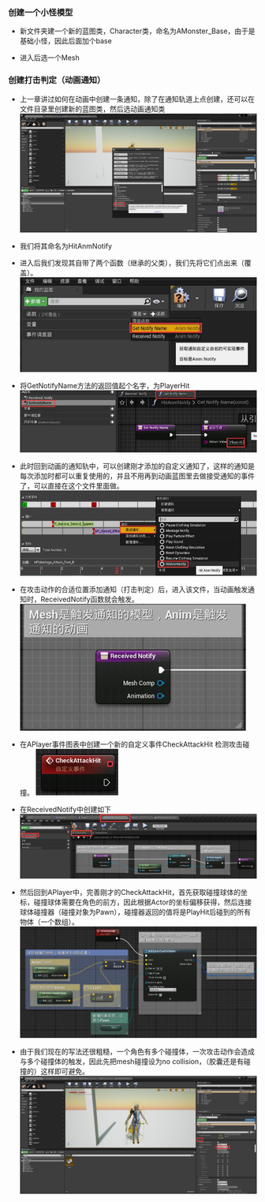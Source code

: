 ### 创建一个小怪模型
* 新文件夹建一个新的蓝图类，Character类，命名为AMonster_Base，由于是基础小怪，因此后面加个base

* 进入后选一个Mesh

### 创建打击判定（动画通知）
* 上一章讲过如何在动画中创建一条通知，除了在通知轨道上点创建，还可以在文件目录里创建新的蓝图类，然后选动画通知类
![](./img/06.1.png)

* 我们将其命名为HitAnmNotify
* 进入后我们发现其自带了两个函数（继承的父类），我们先将它们点出来（覆盖）。
![](./img/06.2.jpg)

* 将GetNotifyName方法的返回值起个名字，为PlayerHit
![](./img/06.3.jpg)

* 此时回到动画的通知轨中，可以创建刚才添加的自定义通知了，这样的通知是每次添加时都可以重复使用的，并且不用再到动画蓝图里去做接受通知的事件了，可以直接在这个文件里面做。
![](./img/06.4.jpg)

* 在攻击动作的合适位置添加通知（打击判定）后，进入该文件，当动画触发通知时，ReceivedNotify函数就会触发。
![](./img/06.5.jpg)

* 在APlayer事件图表中创建一个新的自定义事件CheckAttackHit 检测攻击碰撞。
![](./img/06.6.jpg)

* 在ReceivedNotify中创建如下
![](./img/06.7.jpg)

* 然后回到APlayer中，完善刚才的CheckAttackHit，首先获取碰撞球体的坐标，碰撞球体需要在角色的前方，因此根据Actor的坐标偏移获得，然后连接球体碰撞器（碰撞对象为Pawn），碰撞器返回的值将是PlayHit后碰到的所有物体（一个数组）。
![](./img/06.9.jpg)

* 由于我们现在的写法还很粗糙，一个角色有多个碰撞体，一次攻击动作会造成与多个碰撞体的触发，因此先把mesh碰撞设为no collision，（胶囊还是有碰撞的）这样即可避免。
![](./img/06.8.jpg)